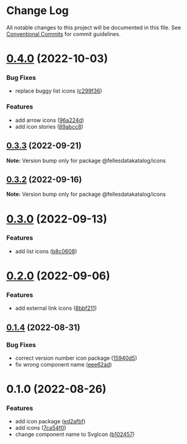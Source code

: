 # Change Log

All notable changes to this project will be documented in this file.
See [Conventional Commits](https://conventionalcommits.org) for commit guidelines.

# [0.4.0](https://github.com/fellesdatakatalog/fdk-kit/compare/@fellesdatakatalog/icons@0.3.3...@fellesdatakatalog/icons@0.4.0) (2022-10-03)


### Bug Fixes

* replace buggy list icons ([c299f36](https://github.com/fellesdatakatalog/fdk-kit/commit/c299f362b6f233a1a08f9625fe8470e56158b0ce))


### Features

* add arrow icons ([96a224d](https://github.com/fellesdatakatalog/fdk-kit/commit/96a224dee25b888a61bda3ff0ca41a7b9d1d275e))
* add icon stories ([89abcc8](https://github.com/fellesdatakatalog/fdk-kit/commit/89abcc84a40420e2e9a21f2fb2e24947e7670c64))





## [0.3.3](https://github.com/fellesdatakatalog/fdk-kit/compare/@fellesdatakatalog/icons@0.3.2...@fellesdatakatalog/icons@0.3.3) (2022-09-21)

**Note:** Version bump only for package @fellesdatakatalog/icons





## [0.3.2](https://github.com/fellesdatakatalog/fdk-kit/compare/@fellesdatakatalog/icons@0.3.0...@fellesdatakatalog/icons@0.3.2) (2022-09-16)

**Note:** Version bump only for package @fellesdatakatalog/icons





# [0.3.0](https://github.com/fellesdatakatalog/fdk-kit/compare/@fellesdatakatalog/icons@0.2.0...@fellesdatakatalog/icons@0.3.0) (2022-09-13)


### Features

* add list icons ([b8c0608](https://github.com/fellesdatakatalog/fdk-kit/commit/b8c0608f4319e275bf7a99ff285893ddea4f03ac))





# [0.2.0](https://github.com/fellesdatakatalog/fdk-kit/compare/@fellesdatakatalog/icons@0.1.4...@fellesdatakatalog/icons@0.2.0) (2022-09-06)


### Features

* add external link icons ([8bbf211](https://github.com/fellesdatakatalog/fdk-kit/commit/8bbf211eb21a78d1c0985ac95f722ed48931c370))





## [0.1.4](https://github.com/fellesdatakatalog/fdk-kit/compare/@fellesdatakatalog/icons@0.1.0...@fellesdatakatalog/icons@0.1.4) (2022-08-31)


### Bug Fixes

* correct version number icon package ([15940d5](https://github.com/fellesdatakatalog/fdk-kit/commit/15940d58aaebff6d49d313edd8c9238a62d846e3))
* fix wrong component name ([eee62ad](https://github.com/fellesdatakatalog/fdk-kit/commit/eee62ad17425ef5e28cf1891d8c5f9e2a22bbe74))





# 0.1.0 (2022-08-26)


### Features

* add icon package ([ed2afbf](https://github.com/fellesdatakatalog/fdk-kit/commit/ed2afbf1686b17f06279186ff239448fba0bb564))
* add icons ([7ca54f0](https://github.com/fellesdatakatalog/fdk-kit/commit/7ca54f03def1668f791979fe3692a24103bb97e2))
* change component name to SvgIcon ([b102457](https://github.com/fellesdatakatalog/fdk-kit/commit/b1024575a684d823fca341f07cb4718adf861c70))
